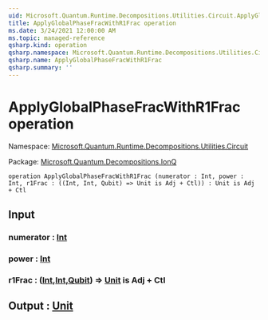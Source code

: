```yaml
---
uid: Microsoft.Quantum.Runtime.Decompositions.Utilities.Circuit.ApplyGlobalPhaseFracWithR1Frac
title: ApplyGlobalPhaseFracWithR1Frac operation
ms.date: 3/24/2021 12:00:00 AM
ms.topic: managed-reference
qsharp.kind: operation
qsharp.namespace: Microsoft.Quantum.Runtime.Decompositions.Utilities.Circuit
qsharp.name: ApplyGlobalPhaseFracWithR1Frac
qsharp.summary: ''
---
```


# ApplyGlobalPhaseFracWithR1Frac operation

Namespace: [Microsoft.Quantum.Runtime.Decompositions.Utilities.Circuit](xref:Microsoft.Quantum.Runtime.Decompositions.Utilities.Circuit)

Package: [Microsoft.Quantum.Decompositions.IonQ](https://nuget.org/packages/Microsoft.Quantum.Decompositions.IonQ)




```qsharp
operation ApplyGlobalPhaseFracWithR1Frac (numerator : Int, power : Int, r1Frac : ((Int, Int, Qubit) => Unit is Adj + Ctl)) : Unit is Adj + Ctl
```


## Input

### numerator : [Int](xref:microsoft.quantum.lang-ref.int)




### power : [Int](xref:microsoft.quantum.lang-ref.int)




### r1Frac : ([Int](xref:microsoft.quantum.lang-ref.int),[Int](xref:microsoft.quantum.lang-ref.int),[Qubit](xref:microsoft.quantum.lang-ref.qubit)) => [Unit](xref:microsoft.quantum.lang-ref.unit)  is Adj + Ctl





## Output : [Unit](xref:microsoft.quantum.lang-ref.unit)

